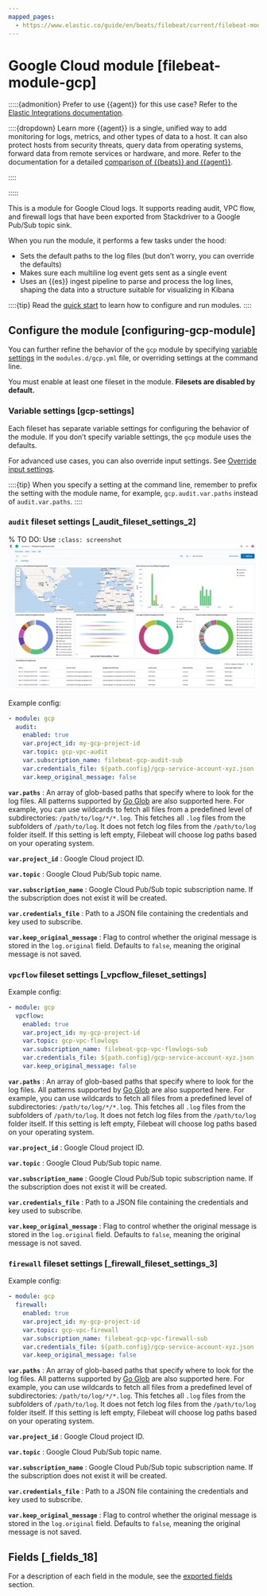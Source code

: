 ```yaml
---
mapped_pages:
  - https://www.elastic.co/guide/en/beats/filebeat/current/filebeat-module-gcp.html
---
```


# Google Cloud module [filebeat-module-gcp]

:::::{admonition} Prefer to use {{agent}} for this use case?
Refer to the [Elastic Integrations documentation](integration-docs://reference/gcp/index.md).

::::{dropdown} Learn more
{{agent}} is a single, unified way to add monitoring for logs, metrics, and other types of data to a host. It can also protect hosts from security threats, query data from operating systems, forward data from remote services or hardware, and more. Refer to the documentation for a detailed [comparison of {{beats}} and {{agent}}](docs-content://reference/fleet/index.md).

::::


:::::


This is a module for Google Cloud logs. It supports reading audit, VPC flow, and firewall logs that have been exported from Stackdriver to a Google Pub/Sub topic sink.

When you run the module, it performs a few tasks under the hood:

* Sets the default paths to the log files (but don’t worry, you can override the defaults)
* Makes sure each multiline log event gets sent as a single event
* Uses an {{es}} ingest pipeline to parse and process the log lines, shaping the data into a structure suitable for visualizing in Kibana

::::{tip}
Read the [quick start](/reference/filebeat/filebeat-installation-configuration.md) to learn how to configure and run modules.
::::



## Configure the module [configuring-gcp-module]

You can further refine the behavior of the `gcp` module by specifying [variable settings](#gcp-settings) in the `modules.d/gcp.yml` file, or overriding settings at the command line.

You must enable at least one fileset in the module. **Filesets are disabled by default.**


### Variable settings [gcp-settings]

Each fileset has separate variable settings for configuring the behavior of the module. If you don’t specify variable settings, the `gcp` module uses the defaults.

For advanced use cases, you can also override input settings. See [Override input settings](/reference/filebeat/advanced-settings.md).

::::{tip}
When you specify a setting at the command line, remember to prefix the setting with the module name, for example, `gcp.audit.var.paths` instead of `audit.var.paths`.
::::



### `audit` fileset settings [_audit_fileset_settings_2]

% TO DO: Use `:class: screenshot`
![filebeat gcp audit](images/filebeat-gcp-audit.png)

Example config:

```yaml
- module: gcp
  audit:
    enabled: true
    var.project_id: my-gcp-project-id
    var.topic: gcp-vpc-audit
    var.subscription_name: filebeat-gcp-audit-sub
    var.credentials_file: ${path.config}/gcp-service-account-xyz.json
    var.keep_original_message: false
```

**`var.paths`**
:   An array of glob-based paths that specify where to look for the log files. All patterns supported by [Go Glob](https://golang.org/pkg/path/filepath/#Glob) are also supported here. For example, you can use wildcards to fetch all files from a predefined level of subdirectories: `/path/to/log/*/*.log`. This fetches all `.log` files from the subfolders of `/path/to/log`. It does not fetch log files from the `/path/to/log` folder itself. If this setting is left empty, Filebeat will choose log paths based on your operating system.

**`var.project_id`**
:   Google Cloud project ID.

**`var.topic`**
:   Google Cloud Pub/Sub topic name.

**`var.subscription_name`**
:   Google Cloud Pub/Sub topic subscription name. If the subscription does not exist it will be created.

**`var.credentials_file`**
:   Path to a JSON file containing the credentials and key used to subscribe.

**`var.keep_original_message`**
:   Flag to control whether the original message is stored in the `log.original` field. Defaults to `false`, meaning the original message is not saved.


### `vpcflow` fileset settings [_vpcflow_fileset_settings]

Example config:

```yaml
- module: gcp
  vpcflow:
    enabled: true
    var.project_id: my-gcp-project-id
    var.topic: gcp-vpc-flowlogs
    var.subscription_name: filebeat-gcp-vpc-flowlogs-sub
    var.credentials_file: ${path.config}/gcp-service-account-xyz.json
    var.keep_original_message: false
```

**`var.paths`**
:   An array of glob-based paths that specify where to look for the log files. All patterns supported by [Go Glob](https://golang.org/pkg/path/filepath/#Glob) are also supported here. For example, you can use wildcards to fetch all files from a predefined level of subdirectories: `/path/to/log/*/*.log`. This fetches all `.log` files from the subfolders of `/path/to/log`. It does not fetch log files from the `/path/to/log` folder itself. If this setting is left empty, Filebeat will choose log paths based on your operating system.

**`var.project_id`**
:   Google Cloud project ID.

**`var.topic`**
:   Google Cloud Pub/Sub topic name.

**`var.subscription_name`**
:   Google Cloud Pub/Sub topic subscription name. If the subscription does not exist it will be created.

**`var.credentials_file`**
:   Path to a JSON file containing the credentials and key used to subscribe.

**`var.keep_original_message`**
:   Flag to control whether the original message is stored in the `log.original` field. Defaults to `false`, meaning the original message is not saved.


### `firewall` fileset settings [_firewall_fileset_settings_3]

Example config:

```yaml
- module: gcp
  firewall:
    enabled: true
    var.project_id: my-gcp-project-id
    var.topic: gcp-vpc-firewall
    var.subscription_name: filebeat-gcp-vpc-firewall-sub
    var.credentials_file: ${path.config}/gcp-service-account-xyz.json
    var.keep_original_message: false
```

**`var.paths`**
:   An array of glob-based paths that specify where to look for the log files. All patterns supported by [Go Glob](https://golang.org/pkg/path/filepath/#Glob) are also supported here. For example, you can use wildcards to fetch all files from a predefined level of subdirectories: `/path/to/log/*/*.log`. This fetches all `.log` files from the subfolders of `/path/to/log`. It does not fetch log files from the `/path/to/log` folder itself. If this setting is left empty, Filebeat will choose log paths based on your operating system.

**`var.project_id`**
:   Google Cloud project ID.

**`var.topic`**
:   Google Cloud Pub/Sub topic name.

**`var.subscription_name`**
:   Google Cloud Pub/Sub topic subscription name. If the subscription does not exist it will be created.

**`var.credentials_file`**
:   Path to a JSON file containing the credentials and key used to subscribe.

**`var.keep_original_message`**
:   Flag to control whether the original message is stored in the `log.original` field. Defaults to `false`, meaning the original message is not saved.


## Fields [_fields_18]

For a description of each field in the module, see the [exported fields](/reference/filebeat/exported-fields-gcp.md) section.
